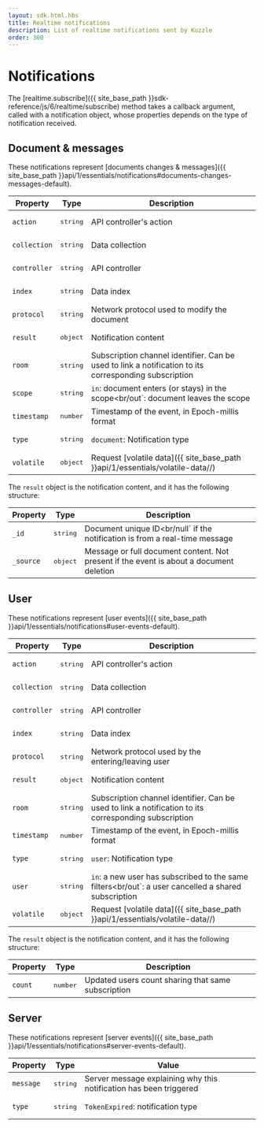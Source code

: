 ```yaml
---
layout: sdk.html.hbs
title: Realtime notifications
description: List of realtime notifications sent by Kuzzle
order: 300
---
```

# Notifications

The [realtime.subscribe]({{ site_base_path }}sdk-reference/js/6/realtime/subscribe) method takes a callback argument, called with a notification object, whose properties depends on the type of notification received.

## Document & messages

These notifications represent [documents changes & messages]({{ site_base_path }}api/1/essentials/notifications#documents-changes-messages-default).

| Property | Type |Description       |
|--------------------|------|------------------|
| `action` | <pre>string</pre> | API controller's action  |
| `collection` | <pre>string</pre> | Data collection |
| `controller` | <pre>string</pre> | API controller  |
| `index` | <pre>string</pre> | Data index |
| `protocol` | <pre>string</pre> | Network protocol used to modify the document |
| `result` | <pre>object</pre> | Notification content |
| `room` | <pre>string</pre> | Subscription channel identifier. Can be used to link a notification to its corresponding subscription |
| `scope` | <pre>string</pre> | `in`: document enters (or stays) in the scope<br/out`: document leaves the scope |
|`timestamp` | <pre>number</pre> | Timestamp of the event, in Epoch-millis format |
| `type` | <pre>string</pre> | `document`: Notification type |
| `volatile` | <pre>object</pre> | Request [volatile data]({{ site_base_path }}api/1/essentials/volatile-data//) |

The `result` object is the notification content, and it has the following structure:

| Property | Type |Description       |
|--------------------|------|------------------|
| `_id` | <pre>string</pre> | Document unique ID<br/null` if the notification is from a real-time message|
| `_source` | <pre>object</pre> | Message or full document content. Not present if the event is about a document deletion |

## User

These notifications represent [user events]({{ site_base_path }}api/1/essentials/notifications#user-events-default).

| Property | Type |Description       |
|--------------------|------|------------------|
| `action` | <pre>string</pre> | API controller's action  |
| `collection` | <pre>string</pre> | Data collection |
| `controller` | <pre>string</pre> | API controller  |
| `index` | <pre>string</pre> | Data index |
| `protocol` | <pre>string</pre> | Network protocol used by the entering/leaving user |
| `result` | <pre>object</pre> | Notification content |
| `room` | <pre>string</pre> | Subscription channel identifier. Can be used to link a notification to its corresponding subscription |
|`timestamp` | <pre>number</pre> | Timestamp of the event, in Epoch-millis format |
| `type` | <pre>string</pre> | `user`: Notification type |
| `user` | <pre>string</pre> | `in`: a new user has subscribed to the same filters<br/out`: a user cancelled a shared subscription |
| `volatile` | <pre>object</pre> | Request [volatile data]({{ site_base_path }}api/1/essentials/volatile-data//) |

The `result` object is the notification content, and it has the following structure:

| Property | Type |Description       |
|--------------------|------|------------------|
| `count` | <pre>number</pre> |  Updated users count sharing that same subscription |

## Server

These notifications represent [server events]({{ site_base_path }}api/1/essentials/notifications#server-events-default).

| Property | Type | Value |
|--------------------|------|------------------|
| `message` | <pre>string</pre> | Server message explaining why this notification has been triggered |
| `type` | <pre>string</pre> | `TokenExpired`: notification type |
